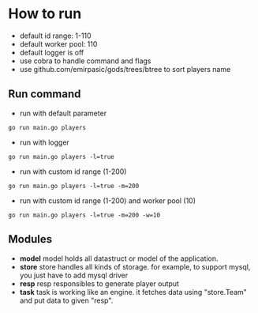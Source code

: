 
# How to run
- default id range: 1-110
- default worker pool: 110
- default logger is off
- use cobra to handle command and flags
- use github.com/emirpasic/gods/trees/btree to sort players name

## Run command
- run with default parameter
```
go run main.go players
```
- run with logger
```
go run main.go players -l=true
```
- run with custom id range (1-200)
```
go run main.go players -l=true -m=200
```
- run with custom id range (1-200) and worker pool (10)
```
go run main.go players -l=true -m=200 -w=10
```

## Modules
- **model**
model holds all datastruct or model of the application.
- **store**
store handles all kinds of storage. for example, to support mysql, you just have to add mysql driver
- **resp**
resp responsibles to generate player output
- **task**
task is working like an engine. it fetches data using "store.Team" and put data to given "resp".
